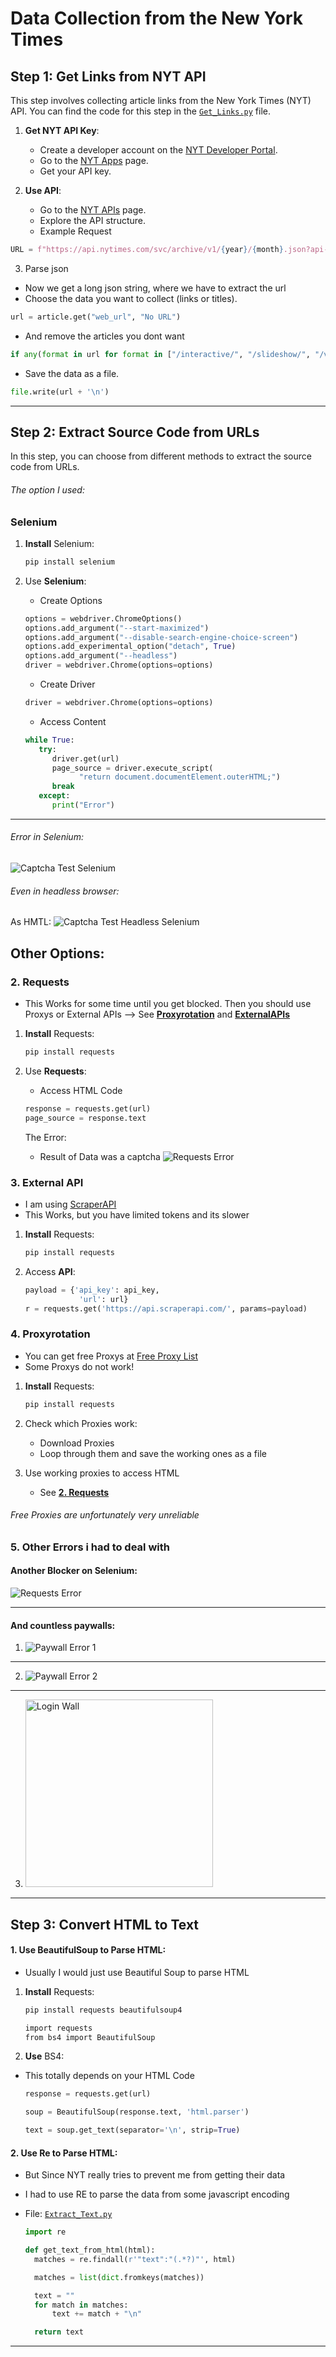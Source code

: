 # Data Collection from the New York Times

## Step 1: Get Links from **NYT API**

This step involves collecting article links from the New York Times (NYT) API. You can find the code for this step in the [`Get_Links.py`](https://github.com/AdminL3/Jugend-Forscht/blob/main/data-collection/Get_Links.py) file.

1. **Get NYT API Key**:

   - Create a developer account on the [NYT Developer Portal](https://developer.nytimes.com/).
   - Go to the [NYT Apps](https://developer.nytimes.com/my-apps) page.
   - Get your API key.

2. **Use API**:

   - Go to the [NYT APIs](https://developer.nytimes.com/apis) page.
   - Explore the API structure.

   * Example Request

```python
URL = f"https://api.nytimes.com/svc/archive/v1/{year}/{month}.json?api-key={API_KEY}"
```

3. Parse json

- Now we get a long json string, where we have to extract the url
- Choose the data you want to collect (links or titles).

```python
url = article.get("web_url", "No URL")
```

- And remove the articles you dont want

```python
if any(format in url for format in ["/interactive/", "/slideshow/", "/video/", "/crossword/"]):
```

- Save the data as a file.

```python
file.write(url + '\n')
```

---

## Step 2: Extract Source Code from URLs

In this step, you can choose from different methods to extract the source code from URLs.

###### The option I used:

### Selenium

1. **Install** Selenium:

   ```sh
   pip install selenium
   ```

2. Use **Selenium**:

   - Create Options

   ```python
   options = webdriver.ChromeOptions()
   options.add_argument("--start-maximized")
   options.add_argument("--disable-search-engine-choice-screen")
   options.add_experimental_option("detach", True)
   options.add_argument("--headless")
   driver = webdriver.Chrome(options=options)
   ```

   - Create Driver

   ```python
   driver = webdriver.Chrome(options=options)
   ```

   - Access Content

   ```python
   while True:
      try:
         driver.get(url)
         page_source = driver.execute_script(
               "return document.documentElement.outerHTML;")
         break
      except:
         print("Error")
   ```

---

###### Error in Selenium:

![Captcha Test Selenium](../Errors/Error%201.png)

###### Even in headless browser:

As HMTL:
![Captcha Test Headless Selenium](../Errors/Error%206.png)

## Other Options:

### 2. Requests

- This Works for some time until you get blocked. Then you should use Proxys or External APIs --> See [**Proxyrotation**](#4-proxyrotation) and [**ExternalAPIs**](#3-external-api)

1. **Install** Requests:

   ```sh
   pip install requests
   ```

2. Use **Requests**:

   - Access HTML Code

   ```python
   response = requests.get(url)
   page_source = response.text
   ```

   The Error:

   - Result of Data was a captcha
     ![Requests Error](../Errors/Error%205.png)

### 3. External API

- I am using [ScraperAPI](https://www.scraperapi.com/)
- This Works, but you have limited tokens and its slower

1. **Install** Requests:

   ```sh
   pip install requests
   ```

2. Access **API**:

   ```python
   payload = {'api_key': api_key,
               'url': url}
   r = requests.get('https://api.scraperapi.com/', params=payload)
   ```

### 4. Proxyrotation

- You can get free Proxys at [Free Proxy List](https://free-proxy-list.net/)
- Some Proxys do not work!

1. **Install** Requests:

   ```sh
   pip install requests
   ```

2. Check which Proxies work:

   - Download Proxies
   - Loop through them and save the working ones as a file

3. Use working proxies to access HTML

   - See [**2. Requests**](#2-requests)

###### Free Proxies are unfortunately very unreliable

### 5. Other Errors i had to deal with

#### Another Blocker on Selenium:

![Requests Error](../Errors/Error%202.png)

---

#### And countless paywalls:

1.  ![Paywall Error 1](../Errors/Error%203.png)

---

2.  ![Paywall Error 2](../Errors/Error%204.png)

---

3. <img src="../Errors/Error%206.jpg" alt="Login Wall" width="300"/>

---

## Step 3: Convert HTML to Text

#### 1. Use **BeautifulSoup** to Parse HTML:

- Usually I would just use Beautiful Soup to parse HTML

1. **Install** Requests:

   ```sh
   pip install requests beautifulsoup4
   ```

   ```sh
   import requests
   from bs4 import BeautifulSoup
   ```

1. **Use** BS4:

- This totally depends on your HTML Code

  ```python
  response = requests.get(url)
  ```

  ```python
  soup = BeautifulSoup(response.text, 'html.parser')
  ```

  ```python
  text = soup.get_text(separator='\n', strip=True)
  ```

#### 2. Use **Re** to Parse HTML:

- But Since NYT really tries to prevent me from getting their data
- I had to use RE to parse the data from some javascript encoding

- File: [`Extract_Text.py`](./Extract_Text.py)

  ```python
  import re
  ```

  ```python
  def get_text_from_html(html):
    matches = re.findall(r'"text":"(.*?)"', html)

    matches = list(dict.fromkeys(matches))

    text = ""
    for match in matches:
        text += match + "\n"

    return text
  ```

---
